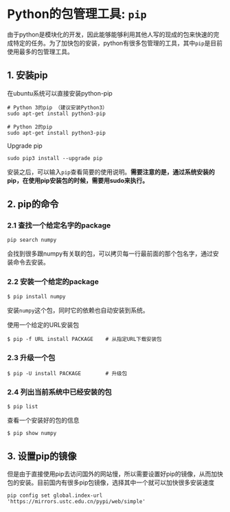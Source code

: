 # Python的包管理工具: `pip`

由于python是模块化的开发，因此能够能够利用其他人写的现成的包来快速的完成特定的任务。为了加快包的安装，python有很多包管理的工具，其中`pip`是目前使用最多的包管理工具。

## 1. 安装pip
在ubuntu系统可以直接安装python-pip

```
# Python 3的pip （建议安装Python3）
sudo apt-get install python3-pip

# Python 2的pip
sudo apt-get install python3-pip
```

Upgrade pip
```
sudo pip3 install --upgrade pip
```

安装之后，可以输入`pip`查看简要的使用说明。**需要注意的是，通过系统安装的pip，在使用pip安装包的时候，需要用sudo来执行。**


## 2. pip的命令

### 2.1 查找一个给定名字的package
```
pip search numpy
```
会找到很多跟numpy有关联的包，可以拷贝每一行最前面的那个包名字，通过安装命令去安装。


### 2.2 安装一个给定的package
```
$ pip install numpy
```
安装`numpy`这个包，同时它的依赖也自动安装到系统。

使用一个给定的URL安装包
```
$ pip -f URL install PACKAGE    # 从指定URL下载安装包
```


### 2.3 升级一个包
```
$ pip -U install PACKAGE        # 升级包
```

### 2.4 列出当前系统中已经安装的包
```
$ pip list
```

查看一个安装好的包的信息
```
$ pip show numpy
```


## 3. 设置pip的镜像
但是由于直接使用pip去访问国外的网站慢，所以需要设置好pip的镜像，从而加快包的安装。目前国内有很多pip包镜像，选择其中一个就可以加快很多安装速度

```
pip config set global.index-url 'https://mirrors.ustc.edu.cn/pypi/web/simple'
```